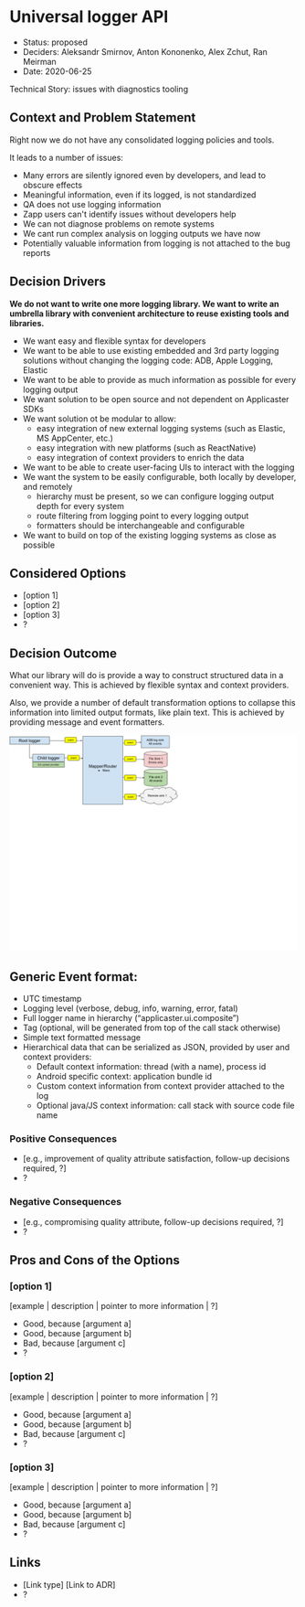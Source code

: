 # Universal logger API

* Status: proposed
* Deciders: Aleksandr Smirnov, Anton Kononenko, Alex Zchut, Ran Meirman
* Date: 2020-06-25

Technical Story: issues with diagnostics tooling

## Context and Problem Statement
Right now we do not have any consolidated logging policies and tools.

It leads to a number of issues:
- Many errors are silently ignored even by developers, and lead to obscure effects
- Meaningful information, even if its logged, is not standardized
- QA does not use logging information
- Zapp users can't identify issues without developers help
- We can not diagnose problems on remote systems
- We cant run complex analysis on logging outputs we have now
- Potentially valuable information from logging is not attached to the bug reports


## Decision Drivers

**We do not want to write one more logging library. We want to write an umbrella library with convenient architecture to reuse existing tools and libraries.**

* We want easy and flexible syntax for developers
* We want to be able to use existing embedded and 3rd party logging solutions without changing the logging code: ADB, Apple Logging, Elastic
* We want to be able to provide as much information as possible for every logging output
* We want solution to be open source and not dependent on Applicaster SDKs
* We want solution ot be modular to allow:
  * easy integration of new external logging systems (such as Elastic, MS AppCenter, etc.)
  * easy integration with new platforms (such as ReactNative)
  * easy integration of context providers to enrich the data
* We want to be able to create user-facing UIs to interact with the logging
* We want the system to be easily configurable, both locally by developer, and remotely
  * hierarchy must be present, so we can configure logging output depth for every system
  * route filtering from logging point to every logging output
  * formatters should be interchangeable and configurable
* We want to build on top of the existing logging systems as close as possible


## Considered Options

* [option 1]
* [option 2]
* [option 3]
* ? <!-- numbers of options can vary -->

## Decision Outcome

What our library will do is provide a way to construct structured data in a convenient way.
This is achieved by flexible syntax and context providers.

Also, we provide a number of default transformation options to collapse this information into limited output formats, like plain text.
This is achieved by providing message and event formatters.

![Diagram](./001-logger/logger_diagram.png)

## Generic Event format:

* UTC timestamp
* Logging level (verbose, debug, info, warning, error, fatal)
* Full logger name in hierarchy (“applicaster.ui.composite”)
* Tag (optional, will be generated from top of the call stack otherwise)
* Simple text formatted message
* Hierarchical data that can be serialized as JSON, provided by user and context providers:
  * Default context information: thread (with a name), process id
  * Android specific context: application bundle id
  * Custom context information from context provider attached to the log
  * Optional java/JS context information: call stack with source code file name


### Positive Consequences <!-- optional -->

* [e.g., improvement of quality attribute satisfaction, follow-up decisions required, ?]
* ?

### Negative Consequences <!-- optional -->

* [e.g., compromising quality attribute, follow-up decisions required, ?]
* ?

## Pros and Cons of the Options <!-- optional -->

### [option 1]

[example | description | pointer to more information | ?] <!-- optional -->

* Good, because [argument a]
* Good, because [argument b]
* Bad, because [argument c]
* ? <!-- numbers of pros and cons can vary -->

### [option 2]

[example | description | pointer to more information | ?] <!-- optional -->

* Good, because [argument a]
* Good, because [argument b]
* Bad, because [argument c]
* ? <!-- numbers of pros and cons can vary -->

### [option 3]

[example | description | pointer to more information | ?] <!-- optional -->

* Good, because [argument a]
* Good, because [argument b]
* Bad, because [argument c]
* ? <!-- numbers of pros and cons can vary -->

## Links <!-- optional -->

* [Link type] [Link to ADR] <!-- example: Refined by [ADR-0005](0005-example.md) -->
* ? <!-- numbers of links can vary -->
